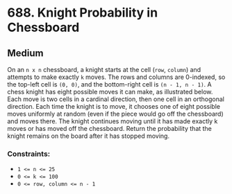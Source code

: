 # 688. Knight Probability in Chessboard

## Medium

On an `n x n` chessboard, a knight starts at the cell (`row`, `column`) and attempts to make exactly `k` moves. The rows
and columns are 0-indexed, so the top-left cell is `(0, 0)`, and the bottom-right cell is `(n - 1, n - 1)`. A chess
knight has eight possible moves it can make, as illustrated below. Each move is two cells in a cardinal direction, then
one cell in an orthogonal direction. Each time the knight is to move, it chooses one of eight possible moves uniformly
at random (even if the piece would go off the chessboard) and moves there. The knight continues moving until it has made
exactly k moves or has moved off the chessboard. Return the probability that the knight remains on the board after it
has stopped moving.

### Constraints:

- `1 <= n <= 25`
- `0 <= k <= 100`
- `0 <= row, column <= n - 1`
